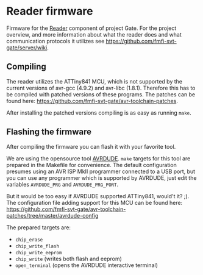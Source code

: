 # Reader firmware

Firmware for the [Reader](https://github.com/fmfi-svt-gate/server/wiki/Architecture#reader) component of project Gate. For the project overview, and more information about what the reader does and what communication protocols it utilizes see https://github.com/fmfi-svt-gate/server/wiki.

## Compiling

The reader utilizes the ATTiny841 MCU, which is not supported by the current versions of avr-gcc (4.9.2) and avr-libc (1.8.1). Therefore this has to be compiled with patched versions of these programs. The patches can be found here: https://github.com/fmfi-svt-gate/avr-toolchain-patches.

After installing the patched versions compiling is as easy as running `make`.

## Flashing the firmware

After compiling the firmware you can flash it with your favorite tool.

We are using the opensource tool [AVRDUDE](http://www.nongnu.org/avrdude/). `make` targets for this tool are prepared in the Makefile for convenience. The default configuration presumes using an AVR ISP MkII programmer connected to a USB port, but you can use any programmer which is supported by AVRDUDE, just edit the variables `AVRDUDE_PRG` and `AVRDUDE_PRG_PORT`.

But it would be too easy if AVRDUDE supported ATTiny841, would't it? ;). The configuration file adding support for this MCU can be found here: https://github.com/fmfi-svt-gate/avr-toolchain-patches/tree/master/avrdude-config

The prepared targets are:

- `chip_erase`
- `chip_write_flash`
- `chip_write_eeprom`
- `chip_write` (writes both flash and eeprom)
- `open_terminal` (opens the AVRDUDE interactive terminal)
